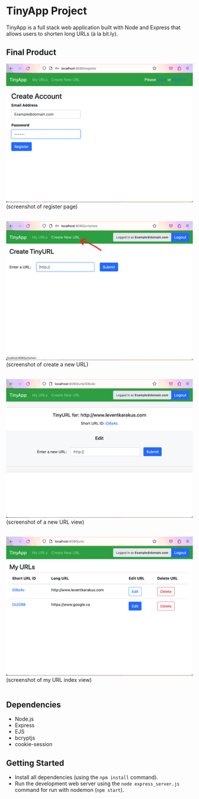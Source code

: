 # TinyApp Project

TinyApp is a full stack web application built with Node and Express that allows users to shorten long URLs (à la bit.ly).

## Final Product


!["screenshot of register page"](https://github.com/leventbk/tinyapp/blob/main/doc/register-create-account.png)(screenshot of register page)<br/>
&nbsp;

!["screenshot of create a new URL"](https://github.com/leventbk/tinyapp/blob/main/doc/create-new-url.png)(screenshot of create a new URL)<br/>
&nbsp;

!["screenshot of a new URL view"](https://github.com/leventbk/tinyapp/blob/main/doc/new-url.png)(screenshot of a new URL view)<br/>
&nbsp;

!["screenshot of my URL index view"](https://github.com/leventbk/tinyapp/blob/main/doc/my-urls.png)(screenshot of my URL index view)<br/>
&nbsp;
## Dependencies

- Node.js
- Express
- EJS
- bcryptjs
- cookie-session

## Getting Started

- Install all dependencies (using the `npm install` command).
- Run the development web server using the `node express_server.js` command  for run with nodemon (`npm start`).